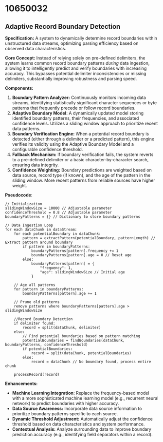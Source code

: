 # 10650032

## Adaptive Record Boundary Detection

**Specification:** A system to dynamically determine record boundaries within unstructured data streams, optimizing parsing efficiency based on observed data characteristics.

**Core Concept:** Instead of relying solely on pre-defined delimiters, the system learns common record boundary patterns *during* data ingestion, allowing it to intelligently predict and verify boundaries with increasing accuracy. This bypasses potential delimiter inconsistencies or missing delimiters, substantially improving robustness and parsing speed.

**Components:**

1.  **Boundary Pattern Analyzer:** Continuously monitors incoming data streams, identifying statistically significant character sequences or byte patterns that frequently precede or follow record boundaries.
2.  **Adaptive Boundary Model:** A dynamically updated model storing identified boundary patterns, their frequencies, and associated confidence levels. Utilizes a sliding window approach to prioritize recent data patterns.
3.  **Boundary Verification Engine:**  When a potential record boundary is detected (either through a delimiter or a predicted pattern), this engine verifies its validity using the Adaptive Boundary Model and a configurable confidence threshold.
4.  **Fallback Mechanism:**  If boundary verification fails, the system reverts to a pre-defined delimiter or a basic character-by-character search, ensuring data integrity.
5. **Confidence Weighting:** Boundary predictions are weighted based on data source, record type (if known), and the age of the pattern in the sliding window. More recent patterns from reliable sources have higher weight.

**Pseudocode:**

```
// Initialization
slidingWindowSize = 10000 // Adjustable parameter
confidenceThreshold = 0.8 // Adjustable parameter
boundaryPatterns = {} // Dictionary to store boundary patterns

// Data Ingestion Loop
for each dataChunk in dataStream:
    for each potentialBoundary in dataChunk:
        pattern = extractPattern(potentialBoundary, patternLength) // Extract pattern around boundary
        if pattern in boundaryPatterns:
            boundaryPatterns[pattern].frequency += 1
            boundaryPatterns[pattern].age = 0 // Reset age
        else:
            boundaryPatterns[pattern] = {
                "frequency": 1,
                "age": slidingWindowSize // Initial age
            }

    // Age all patterns
    for pattern in boundaryPatterns:
        boundaryPatterns[pattern].age += 1

    // Prune old patterns
    remove patterns where boundaryPatterns[pattern].age > slidingWindowSize

    //Record Boundary Detection
    if delimiter found:
        record = split(dataChunk, delimiter)
    else:
        // Find potential boundaries based on pattern matching
        potentialBoundaries = findBoundaries(dataChunk, boundaryPatterns, confidenceThreshold)
        if potentialBoundaries:
            record = split(dataChunk, potentialBoundaries)
        else:
            record = dataChunk // No boundary found, process entire chunk

    processRecord(record)
```

**Enhancements:**

*   **Machine Learning Integration:** Replace the frequency-based model with a more sophisticated machine learning model (e.g., recurrent neural network) to predict boundaries with higher accuracy.
*   **Data Source Awareness:** Incorporate data source information to prioritize boundary patterns specific to each source.
*   **Dynamic Threshold Adjustment:** Automatically adjust the confidence threshold based on data characteristics and system performance.
*   **Contextual Analysis:** Analyze surrounding data to improve boundary prediction accuracy (e.g., identifying field separators within a record).